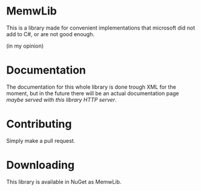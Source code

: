 # MemwLib

This is a library made for convenient implementations that microsoft did not add to C#, or are not good enough.

(in my opinion)

# Documentation

The documentation for this whole library is done trough XML for the moment, but in the future there will be an actual documentation page *maybe served with this library HTTP server*.

# Contributing

Simply make a pull request.

# Downloading

This library is available in NuGet as MemwLib.